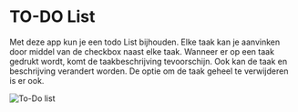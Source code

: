 # TO-DO List

Met deze app kun je een todo List bijhouden.
Elke taak kan je aanvinken door middel van de checkbox naast elke taak.
Wanneer er op een taak gedrukt wordt, komt de taakbeschrijving tevoorschijn.
Ook kan de taak en beschrijving verandert worden. De optie om de taak geheel te verwijderen is er ook.

![To-Do list](/images/logo.png)
